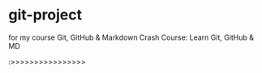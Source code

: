 # git-project
for my course Git, GitHub &amp; Markdown Crash Course: Learn Git, GitHub &amp; MD


:>>>>>>>>>>>>>>>>
